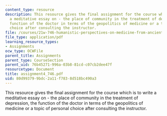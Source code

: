 ```yaml
---
content_type: resource
description: This resource gives the final assignment for the course which is to write
  a meditative essay on - the place of community in the treatment of depression, the
  function of the doctor in terms of the geopolitics of medicine or a topic of personal
  choice after consulting the instructor.
file: /courses/21w-746-humanistic-perspectives-on-medicine-from-ancient-greece-to-modern-america-spring-2005/80d993799bdc2a11f7838d518bc490a3_assignment4_746.pdf
file_type: application/pdf
learning_resource_types:
- Assignments
ocw_type: OCWFile
parent_title: Assignments
parent_type: CourseSection
parent_uid: 76b45271-996a-03b8-81cd-c07cb2dee47f
resourcetype: Document
title: assignment4_746.pdf
uid: 80d99379-9bdc-2a11-f783-8d518bc490a3
---
```

This resource gives the final assignment for the course which is to write a meditative essay on - the place of community in the treatment of depression, the function of the doctor in terms of the geopolitics of medicine or a topic of personal choice after consulting the instructor.

